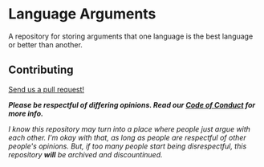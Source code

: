 # Language Arguments

A repository for storing arguments that one language is the best language or better than another.

## Contributing

[Send us a pull request!](https://github.com/eyx092/language-arguments/pulls)

***Please be respectful of differing opinions. Read our [Code of Conduct](https://github.com/eyx092/language-arguments/blob/main/CODE_OF_CONDUCT.md) for more info.***

*I know this repository may turn into a place where people just argue with each other. I'm okay with that, as long as people are respectful of other people's opinions. But, if too many people start being disrespectful, this repository **will** be archived and discountinued.*
